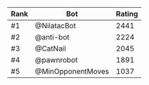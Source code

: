 Rank|Bot|Rating
---|---|---
#1|@NilatacBot|2441
#2|@anti-bot|2224
#3|@CatNail|2045
#4|@pawnrobot|1891
#5|@MinOpponentMoves|1037
